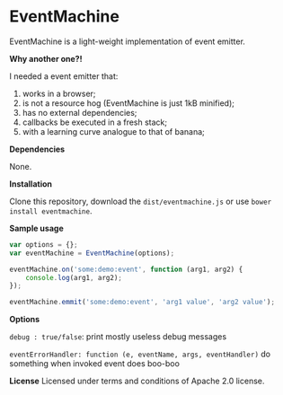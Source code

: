 EventMachine
================

EventMachine is a light-weight implementation of event emitter.

**Why another one?!**

I needed a event emitter that:

1. works in a browser;
2. is not a resource hog (EventMachine is just 1kB minified);
3. has no external dependencies;
4. callbacks be executed in a fresh stack;
5. with a learning curve analogue to that of banana;

**Dependencies**

None.

**Installation**

Clone this repository, download the `dist/eventmachine.js` or use `bower install eventmachine`.

**Sample usage**

```js
var options = {};
var eventMachine = EventMachine(options);

eventMachine.on('some:demo:event', function (arg1, arg2) {
    console.log(arg1, arg2);
});

eventMachine.emmit('some:demo:event', 'arg1 value', 'arg2 value');

```

**Options**

`debug : true/false`: print mostly useless debug messages

`eventErrorHandler: function (e, eventName, args, eventHandler)` do something when invoked event does boo-boo


**License**
Licensed under terms and conditions of Apache 2.0 license.
